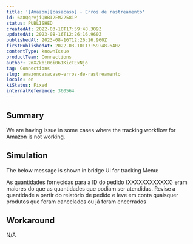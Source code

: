 ```yaml
---
title: '[Amazon][casacaso] - Erros de rastreamento'
id: 6a8QqrvjiQBBI2EM22581P
status: PUBLISHED
createdAt: 2022-03-10T17:59:48.309Z
updatedAt: 2023-08-16T12:26:16.960Z
publishedAt: 2023-08-16T12:26:16.960Z
firstPublishedAt: 2022-03-10T17:59:48.640Z
contentType: knownIssue
productTeam: Connections
author: 2mXZkbi0oi061KicTExNjo
tag: Connections
slug: amazoncasacaso-erros-de-rastreamento
locale: en
kiStatus: Fixed
internalReference: 360564
---
```


## Summary


We are having issue in some cases where the tracking workflow for Amazon is not working.


##

## Simulation



The below message is shown in bridge UI for tracking Menu:

As quantidades fornecidas para a ID do pedido (XXXXXXXXXXXX) eram maiores do que as quantidades que podiam ser atendidas. Revise a quantidade a partir do relatório de pedido e leve em conta quaisquer produtos que foram cancelados ou já foram encerrados


##

## Workaround


N/A





